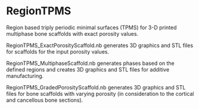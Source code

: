 # RegionTPMS
Region based triply periodic minimal surfaces (TPMS) for 3-D printed multiphase bone scaffolds with exact porosity values.

RegionTPMS_ExactPorosityScaffold.nb generates 3D graphics and STL files for scaffolds for the input porosity values.

RegionTPMS_MultiphaseScaffold.nb generates phases based on the defined regions and creates 3D graphics and STL files for additive manufacturing.

RegionTPMS_GradedPorosityScaffold.nb generates 3D graphics and STL files for bone scaffolds with varying porosity (in consideration to the cortical and cancellous bone sections).
